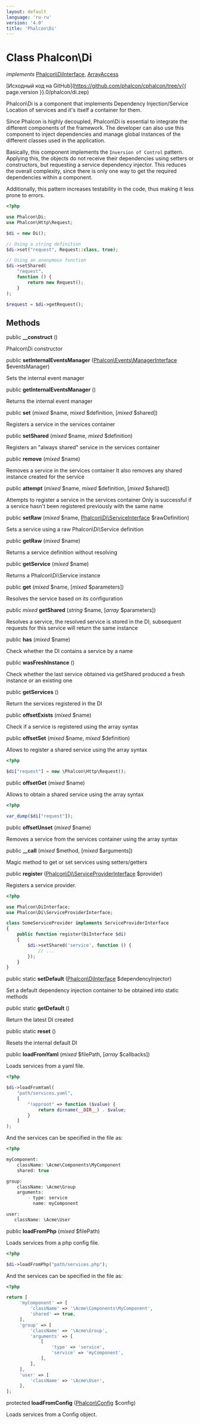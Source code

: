 ```yaml
---
layout: default
language: 'ru-ru'
version: '4.0'
title: 'Phalcon\Di'
---
```


# Class **Phalcon\Di**

*implements* [Phalcon\DiInterface](Phalcon_DiInterface), [ArrayAccess](https://php.net/manual/en/class.arrayaccess.php)

[Исходный код на GitHub](https://github.com/phalcon/cphalcon/tree/v{{ page.version }}.0/phalcon/di.zep)

Phalcon\Di is a component that implements Dependency Injection/Service Location of services and it's itself a container for them.

Since Phalcon is highly decoupled, Phalcon\Di is essential to integrate the different components of the framework. The developer can also use this component to inject dependencies and manage global instances of the different classes used in the application.

Basically, this component implements the `Inversion of Control` pattern. Applying this, the objects do not receive their dependencies using setters or constructors, but requesting a service dependency injector. This reduces the overall complexity, since there is only one way to get the required dependencies within a component.

Additionally, this pattern increases testability in the code, thus making it less prone to errors.

```php
<?php

use Phalcon\Di;
use Phalcon\Http\Request;

$di = new Di();

// Using a string definition
$di->set("request", Request::class, true);

// Using an anonymous function
$di->setShared(
    "request",
    function () {
        return new Request();
    }
);

$request = $di->getRequest();

```

## Methods

public **__construct** ()

Phalcon\Di constructor

public **setInternalEventsManager** ([Phalcon\Events\ManagerInterface](Phalcon_Events_ManagerInterface) $eventsManager)

Sets the internal event manager

public **getInternalEventsManager** ()

Returns the internal event manager

public **set** (*mixed* $name, *mixed* $definition, [*mixed* $shared])

Registers a service in the services container

public **setShared** (*mixed* $name, *mixed* $definition)

Registers an "always shared" service in the services container

public **remove** (*mixed* $name)

Removes a service in the services container It also removes any shared instance created for the service

public **attempt** (*mixed* $name, *mixed* $definition, [*mixed* $shared])

Attempts to register a service in the services container Only is successful if a service hasn't been registered previously with the same name

public **setRaw** (*mixed* $name, [Phalcon\Di\ServiceInterface](Phalcon_Di_ServiceInterface) $rawDefinition)

Sets a service using a raw Phalcon\Di\Service definition

public **getRaw** (*mixed* $name)

Returns a service definition without resolving

public **getService** (*mixed* $name)

Returns a Phalcon\Di\Service instance

public **get** (*mixed* $name, [*mixed* $parameters])

Resolves the service based on its configuration

public *mixed* **getShared** (*string* $name, [*array* $parameters])

Resolves a service, the resolved service is stored in the DI, subsequent requests for this service will return the same instance

public **has** (*mixed* $name)

Check whether the DI contains a service by a name

public **wasFreshInstance** ()

Check whether the last service obtained via getShared produced a fresh instance or an existing one

public **getServices** ()

Return the services registered in the DI

public **offsetExists** (*mixed* $name)

Check if a service is registered using the array syntax

public **offsetSet** (*mixed* $name, *mixed* $definition)

Allows to register a shared service using the array syntax

```php
<?php

$di["request"] = new \Phalcon\Http\Request();

```

public **offsetGet** (*mixed* $name)

Allows to obtain a shared service using the array syntax

```php
<?php

var_dump($di["request"]);

```

public **offsetUnset** (*mixed* $name)

Removes a service from the services container using the array syntax

public **__call** (*mixed* $method, [*mixed* $arguments])

Magic method to get or set services using setters/getters

public **register** ([Phalcon\Di\ServiceProviderInterface](Phalcon_Di_ServiceProviderInterface) $provider)

Registers a service provider.

```php
<?php

use Phalcon\DiInterface;
use Phalcon\Di\ServiceProviderInterface;

class SomeServiceProvider implements ServiceProviderInterface
{
    public function register(DiInterface $di)
    {
        $di->setShared('service', function () {
            // ...
        });
    }
}

```

public static **setDefault** ([Phalcon\DiInterface](Phalcon_DiInterface) $dependencyInjector)

Set a default dependency injection container to be obtained into static methods

public static **getDefault** ()

Return the latest DI created

public static **reset** ()

Resets the internal default DI

public **loadFromYaml** (*mixed* $filePath, [*array* $callbacks])

Loads services from a yaml file.

```php
<?php

$di->loadFromYaml(
    "path/services.yaml",
    [
        "!approot" => function ($value) {
            return dirname(__DIR__) . $value;
        }
    ]
);

```

And the services can be specified in the file as:

```php
<?php

myComponent:
    className: \Acme\Components\MyComponent
    shared: true

group:
    className: \Acme\Group
    arguments:
        - type: service
          name: myComponent

user:
   className: \Acme\User

```

public **loadFromPhp** (*mixed* $filePath)

Loads services from a php config file.

```php
<?php

$di->loadFromPhp("path/services.php");

```

And the services can be specified in the file as:

```php
<?php

return [
     'myComponent' => [
         'className' => '\Acme\Components\MyComponent',
         'shared' => true,
     ],
     'group' => [
         'className' => '\Acme\Group',
         'arguments' => [
             [
                 'type' => 'service',
                 'service' => 'myComponent',
             ],
         ],
     ],
     'user' => [
         'className' => '\Acme\User',
     ],
];

```

protected **loadFromConfig** ([Phalcon\Config](Phalcon_Config) $config)

Loads services from a Config object.